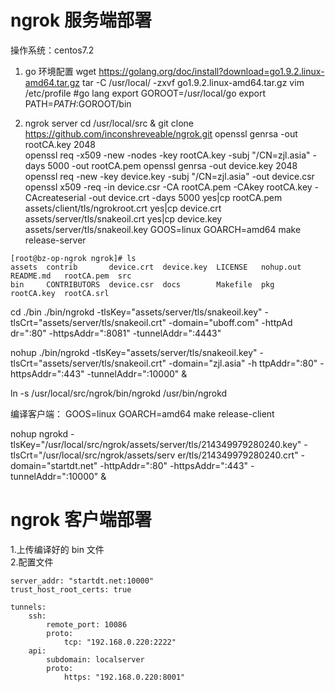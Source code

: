 # ngrok 服务端部署
操作系统：centos7.2
1. go 环境配置
wget https://golang.org/doc/install?download=go1.9.2.linux-amd64.tar.gz
tar -C /usr/local/ -zxvf go1.9.2.linux-amd64.tar.gz
vim /etc/profile
#go lang
export GOROOT=/usr/local/go
export PATH=$PATH:$GOROOT/bin

2. ngrok server
 cd /usr/local/src & git clone https://github.com/inconshreveable/ngrok.git
 openssl genrsa -out rootCA.key 2048  
 openssl req -x509 -new -nodes -key rootCA.key -subj "/CN=zjl.asia" -days 5000 -out rootCA.pem
 openssl genrsa -out device.key 2048
 openssl req -new -key device.key -subj "/CN=zjl.asia" -out device.csr
 openssl x509 -req -in device.csr -CA rootCA.pem -CAkey rootCA.key -CAcreateserial -out device.crt -days 5000
 yes|cp rootCA.pem assets/client/tls/ngrokroot.crt
 yes|cp device.crt assets/server/tls/snakeoil.crt
 yes|cp device.key assets/server/tls/snakeoil.key
 GOOS=linux GOARCH=amd64 make release-server
 
 ```
 [root@bz-op-ngrok ngrok]# ls
assets  contrib       device.crt  device.key  LICENSE   nohup.out  README.md   rootCA.pem  src
bin     CONTRIBUTORS  device.csr  docs        Makefile  pkg        rootCA.key  rootCA.srl
```

cd ./bin
./bin/ngrokd -tlsKey="assets/server/tls/snakeoil.key" -tlsCrt="assets/server/tls/snakeoil.crt" -domain="uboff.com"  -httpAd
dr=":80" -httpsAddr=":8081" -tunnelAddr=":4443"

nohup ./bin/ngrokd -tlsKey="assets/server/tls/snakeoil.key" -tlsCrt="assets/server/tls/snakeoil.crt" -domain="zjl.asia"  -h
ttpAddr=":80" -httpsAddr=":443" -tunnelAddr=":10000" &

ln -s /usr/local/src/ngrok/bin/ngrokd /usr/bin/ngrokd

编译客户端：
GOOS=linux GOARCH=amd64 make release-client

nohup ngrokd -tlsKey="/usr/local/src/ngrok/assets/server/tls/214349979280240.key" -tlsCrt="/usr/local/src/ngrok/assets/serv
er/tls/214349979280240.crt" -domain="startdt.net" -httpAddr=":80" -httpsAddr=":443" -tunnelAddr=":10000" &

# ngrok 客户端部署
1.上传编译好的 bin 文件  
2.配置文件
```
server_addr: "startdt.net:10000"
trust_host_root_certs: true

tunnels:
    ssh:
        remote_port: 10086
        proto:
            tcp: "192.168.0.220:2222"
    api:
        subdomain: localserver
        proto:
            https: "192.168.0.220:8001"
 ```

